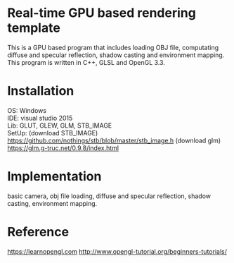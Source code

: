 # Real-time GPU based rendering template

This is a GPU based program that includes loading OBJ file, computating diffuse and specular reflection, shadow casting and environment mapping. This program is written in C++, GLSL and OpenGL 3.3.

# Installation

OS: Windows <br />
IDE: visual studio 2015 <br />
Lib: GLUT, GLEW, GLM, STB_IMAGE <br />
SetUp: 
(download STB_IMAGE)
https://github.com/nothings/stb/blob/master/stb_image.h
(download glm)
https://glm.g-truc.net/0.9.8/index.html

# Implementation

basic camera, obj file loading, diffuse and specular reflection, shadow casting, environment mapping.

# Reference

https://learnopengl.com
http://www.opengl-tutorial.org/beginners-tutorials/


